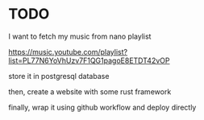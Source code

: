 # TODO

I want to fetch my music from nano playlist

https://music.youtube.com/playlist?list=PL77N6YoVhUzv7F1QG1pagoE8ETDT42vOP

store it in postgresql database

then, create a website with some rust framework

finally, wrap it using github workflow and deploy directly
